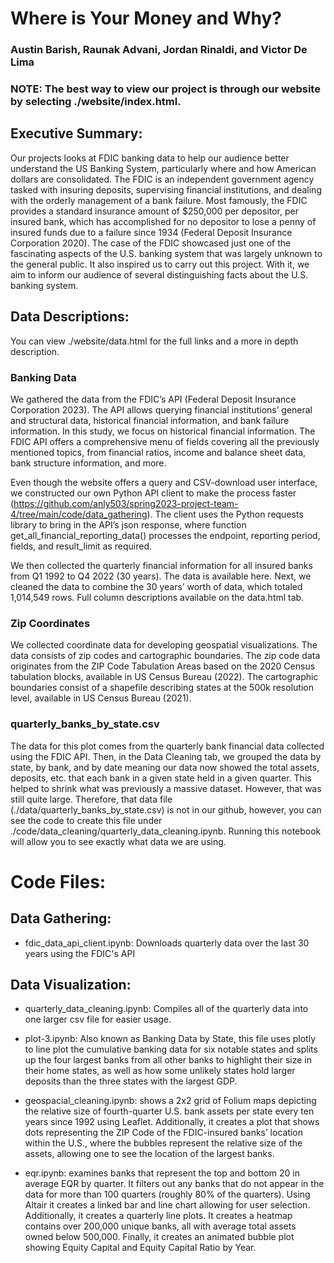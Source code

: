 # Where is Your Money and Why?
### Austin Barish, Raunak Advani, Jordan Rinaldi, and Victor De Lima


### NOTE: The best way to view our project is through our website by selecting ./website/index.html. 


## Executive Summary:
Our projects looks at FDIC banking data to help our audience better understand the US Banking System, particularly where and how American dollars are consolidated. The FDIC is an independent government agency tasked with insuring deposits, supervising financial institutions, and dealing with the orderly management of a bank failure. Most famously, the FDIC provides a standard insurance amount of $250,000 per depositor, per insured bank, which has accomplished for no depositor to lose a penny of insured funds due to a failure since 1934 (Federal Deposit Insurance Corporation 2020). The case of the FDIC showcased just one of the fascinating aspects of the U.S. banking system that was largely unknown to the general public. It also inspired us to carry out this project. With it, we aim to inform our audience of several distinguishing facts about the U.S. banking system.

## Data Descriptions:

You can view ./website/data.html for the full links and a more in depth description.

### Banking Data

We gathered the data from the FDIC’s API (Federal Deposit Insurance Corporation 2023). The API allows querying financial institutions’ general and structural data, historical financial information, and bank failure information. In this study, we focus on historical financial information. The FDIC API offers a comprehensive menu of fields covering all the previously mentioned topics, from financial ratios, income and balance sheet data, bank structure information, and more.

Even though the website offers a query and CSV-download user interface, we constructed our own Python API client to make the process faster (https://github.com/anly503/spring2023-project-team-4/tree/main/code/data_gathering). The client uses the Python requests library to bring in the API’s json response, where function get_all_financial_reporting_data() processes the endpoint, reporting period, fields, and result_limit as required.

We then collected the quarterly financial information for all insured banks from Q1 1992 to Q4 2022 (30 years). The data is available here. Next, we cleaned the data to combine the 30 years’ worth of data, which totaled 1,014,549 rows. Full column descriptions available on the data.html tab.

### Zip Coordinates

We collected coordinate data for developing geospatial visualizations. The data consists of zip codes and cartographic boundaries. The zip code data originates from the ZIP Code Tabulation Areas based on the 2020 Census tabulation blocks, available in US Census Bureau (2022). The cartographic boundaries consist of a shapefile describing states at the 500k resolution level, available in US Census Bureau (2021).

### quarterly_banks_by_state.csv
The data for this plot comes from the quarterly bank financial data collected using the FDIC API. Then, in the Data Cleaning tab, we grouped the data by state, by bank, and by date meaning our data now showed the total assets, deposits, etc. that each bank in a given state held in a given quarter. This helped to shrink what was previously a massive dataset. However, that was still quite large. Therefore, that data file (./data/quarterly_banks_by_state.csv) is not in our github, however, you can see the code to create this file under ./code/data_cleaning/quarterly_data_cleaning.ipynb. Running this notebook will allow you to see exactly what data we are using.

# Code Files:

## Data Gathering:

- fdic_data_api_client.ipynb: Downloads quarterly data over the last 30 years using the FDIC's API

## Data Visualization:

- quarterly_data_cleaning.ipynb: Compiles all of the quarterly data into one larger csv file for easier usage.

- plot-3.ipynb: Also known as Banking Data by State, this file uses plotly to line plot the cumulative banking data for six notable states and splits up the four largest banks from all other banks to highlight their size in their home states, as well as how some unlikely states hold larger deposits than the three states with the largest GDP.  

- geospacial_cleaning.ipynb: shows a 2x2 grid of Folium maps depicting the relative size of fourth-quarter U.S. bank assets per state every ten years since 1992 using Leaflet. Additionally, it creates a plot that shows dots representing the ZIP Code of the FDIC-insured banks’ location within the U.S., where the bubbles represent the relative size of the assets, allowing one to see the location of the largest banks.

- eqr.ipynb: examines banks that represent the top and bottom 20 in average EQR by quarter. It filters out any banks that do not appear in the data for more than 100 quarters (roughly 80% of the quarters). Using Altair it creates a linked bar and line chart allowing for user selection. Additionally, it creates a quarterly line plots. It creates a heatmap contains over 200,000 unique banks, all with average total assets owned below 500,000. Finally, it creates an animated bubble plot showing Equity Capital and Equity Capital Ratio by Year.
